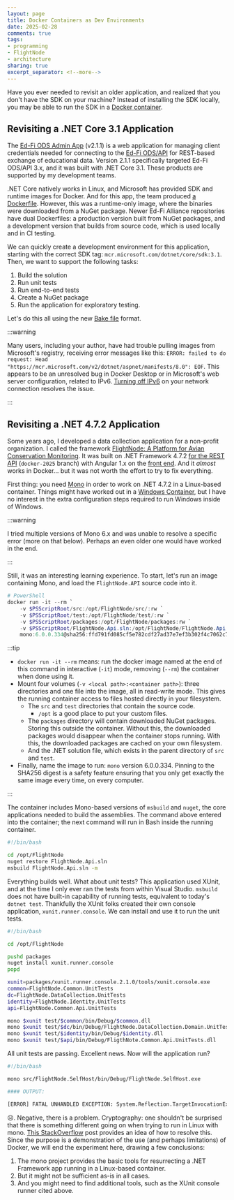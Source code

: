 ```yaml
---
layout: page
title: Docker Containers as Dev Environments
date: 2025-02-28
comments: true
tags:
- programming
- FlightNode
- architecture
sharing: true
excerpt_separator: <!--more-->
---
```


Have you ever needed to revisit an older application, and realized that you
don't have the SDK on your machine? Instead of installing the SDK locally, you
may be able to run the SDK in a [Docker container](https://www.docker.com).

## Revisiting a .NET Core 3.1 Application

The [Ed-Fi ODS Admin
App](https://github.com/Ed-Fi-Alliance-OSS/Ed-Fi-ODS-AdminApp/tree/v2.1.1)
(v2.1.1) is a web application for managing client credentials needed for
connecting to the [Ed-Fi
ODS/API](https://docs.ed-fi.org/reference/ods-api-platform/) for REST-based
exchange of educational data. Version 2.1.1 specifically targeted Ed-Fi ODS/API
3.x, and it was built with .NET Core 3.1. These products are supported by my
development teams.

.NET Core natively works in Linux, and Microsoft has provided SDK and runtime
images for Docker. And for this app, the team produced [a
Dockerfile](https://github.com/Ed-Fi-Alliance-OSS/Ed-Fi-ODS-Docker/blob/v1.1.1/Web-Ods-AdminApp/Dockerfile).
However, this was a runtime-only image, where the binaries were downloaded from
a NuGet package. Newer Ed-Fi Alliance repositories have dual Dockerfiles: a
production version built from NuGet packages, and a development version that
builds from source code, which is used locally and in CI testing.

We can quickly create a development environment for this application, starting
with the correct SDK tag: `mcr.microsoft.com/dotnet/core/sdk:3.1`. Then, we
want to support the following tasks:

1. Build the solution
2. Run unit tests
3. Run end-to-end tests
4. Create a NuGet package
5. Run the application for exploratory testing.

Let's do this all using the new [Bake file](https://docs.docker.com/build/bake/)
format.

:::warning

Many users, including your author, have had trouble pulling images from
Microsoft's registry, receiving error messages like this: `ERROR: failed to do
request: Head "https://mcr.microsoft.com/v2/dotnet/aspnet/manifests/8.0": EOF`.
This appears to be an unresolved bug in Docker Desktop or in Microsoft's web
server configuration, related to IPv6. [Turning off
IPv6](https://github.com/microsoft/containerregistry/issues/165) on your network
connection resolves the issue.

:::

## Revisiting a .NET 4.7.2 Application

Some years ago, I developed a data collection application for a non-profit
organization. I called the framework [FlightNode: A Platform for Avian
Conservation Monitoring](https://flightnode.github.io/). It was built on .NET
Framework 4.7.2 [for the REST
API](https://github.com/FlightNode/FlightNode.Api/tree/docker-2025)
(`docker-2025` branch) with Angular 1.x on the [front
end](https://github.com/FlightNode/FlightNode.Demo). And it _almost_ works in
Docker... but it was not worth the effort to try to fix everything.

First thing: you need [Mono](https://www.mono-project.com/) in order to work on
.NET 4.7.2 in a Linux-based container. Things might have worked out in a
[Windows
Container](https://learn.microsoft.com/en-us/virtualization/windowscontainers/quick-start/run-your-first-container),
but I have no interest in the extra configuration steps required to run Windows
inside of Windows.

:::warning

I tried multiple versions of Mono 6.x and was
unable to resolve a specific error (more on that below). Perhaps an even older
one would have worked in the end.

:::

Still, it was an interesting learning experience. To start, let's run an image
containing Mono, and load the `FlightNode.API` source code into it.

```powershell
# PowerShell
docker run -it --rm `
    -v $PSScriptRoot/src:/opt/FlightNode/src/:rw `
    -v $PSScriptRoot/test:/opt/FlightNode/test/:rw `
    -v $PSScriptRoot/packages:/opt/FlightNode/packages:rw `
    -v $PSScriptRoot/FlightNode.Api.sln:/opt/FlightNode/FlightNode.Api.sln:rw `
    mono:6.0.0.334@sha256:ffd791fd085cf5e782cdf27ad37e7ef3b302f4c7062c7ba2465cfe60590bd52a
```

:::tip

* `docker run -it --rm` means: run the docker image named at the end of this
  command in interactive (`-it`) mode, removing (`--rm`) the container when done
  using it.
* Mount four volumes (`-v <local path>:<container path>`): three directories and
  one file into the image, all in read-write mode. This gives the running
  container access to files hosted directly in your filesystem.
  * The `src` and `test` directories that contain the source code.
    * `/opt` is a good place to put your custom files.
  * The `packages` directory will contain downloaded NuGet packages. Storing
    this outside the container. Without this, the downloaded packages would
    disappear when the container stops running. With this, the downloaded
    packages are cached on your own filesystem.
  * And the .NET solution file, which exists in the parent directory of `src`
    and `test`.
* Finally, name the image to run: `mono` version 6.0.0.334. Pinning to the
  SHA256 digest is a safety feature ensuring that you only get exactly the same
  image every time, on every computer.

:::

The container includes Mono-based versions of `msbuild` and `nuget`, the core
applications needed to build the assemblies. The command above entered into the
container; the next command will run in Bash inside the running container.

```bash
#!/bin/bash

cd /opt/FlightNode
nuget restore FlightNode.Api.sln
msbuild FlightNode.Api.sln -m
```

Everything builds well. What about unit tests? This application used XUnit, and
at the time I only ever ran the tests from within Visual Studio. `msbuild` does
not have built-in capability of running tests, equivalent to today's `dotnet
test`. Thankfully the XUnit folks created their own console application,
`xunit.runner.console`. We can install and use it to run the unit tests.

```bash
#!/bin/bash

cd /opt/FlightNode

pushd packages
nuget install xunit.runner.console
popd

xunit=packages/xunit.runner.console.2.1.0/tools/xunit.console.exe
common=FlightNode.Common.UnitTests
dc=FlightNode.DataCollection.UnitTests
identity=FlightNode.Identity.UnitTests
api=FlightNode.Common.Api.UnitTests

mono $xunit test/$common/bin/Debug/$common.dll
mono $xunit test/$dc/bin/Debug/FlightNode.DataCollection.Domain.UnitTests.dll
mono $xunit test/$identity/bin/Debug/$identity.dll
mono $xunit test/$api/bin/Debug/FligthNote.Common.Api.UnitTests.dll
```

All unit tests are passing. Excellent news. Now will the application run?

```bash
#!/bin/bash

mono src/FlightNode.SelfHost/bin/Debug/FlightNode.SelfHost.exe

#### OUTPUT:

[ERROR] FATAL UNHANDLED EXCEPTION: System.Reflection.TargetInvocationException: Exception has been thrown by the target of an invocation. ---> System.TypeLoadException: Could not load type of field 'Microsoft.Owin.Security.DataProtection.DpapiDataProtector:_protector' (0) due to: Could not resolve type with token 0100000a from typeref (expected class 'System.Security.Cryptography.DpapiDataProtector' in assembly 'System.Security, Version=4.0.0.0, Culture=neutral, PublicKeyToken=b03f5f7f11d50a3a') assembly:System.Security, Version=4.0.0.0, Culture=neutral, PublicKeyToken=b03f5f7f11d50a3a type:System.Security.Cryptography.DpapiDataProtector member:(null)
```

☹️. Negative, there is a problem. Cryptography: one shouldn't be surprised that
there is something different going on when trying to run in Linux with mono.
[This StackOverflow](https://stackoverflow.com/a/23946374/30384) post provides
an idea of how to resolve this. Since the purpose is a demonstration of the use
(and perhaps limitations) of Docker, we will end the experiment here, drawing a
few conclusions:

1. The mono project provides the basic tools for resurrecting a .NET Framework
   app running in a Linux-based container.
2. But it might not be sufficient as-is in all cases.
3. And you might need to find additional tools, such as the XUnit console runner
   cited above.
